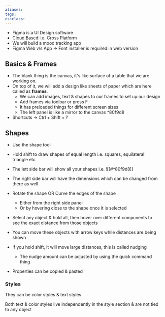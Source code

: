 ```yaml
---
aliases:
tags: 
cssclass:
---
```

- Figma is a UI Design software
- Cloud Based i.e. Cross Platform
- We will build a mood tracking app
- Figma Web v/s App → Font installer is required in web version

## Basics & Frames
- The blank thing is the canvas, it's like surface of a table that we are working on.
- On top of it, we will add a design like sheets of paper which are here called as **frames**.
	- We can add images, text & shapes to our frames to set up our design
	- Add frames via toolbar or press F
	- It has preloaded things for different screen sizes
	- The left panel is like a mirror to the canvas ^80f9d8
- Shortcuts → Ctrl + Shift + ?


## Shapes
- Use the shape tool
- Hold shift to draw shapes of equal length i.e. squares, equilateral triangle etc
- The lett side bar will show all your shapes i.e. ![[#^80f9d8]]
- The right side bar will have the dimensions which can be changed from there as well
- Rotate the shape OR Curve the edges of the shape
	- Either from the right side panel
	- Or by hovering close to the shape once it is selected


- Select any object & hold alt, then hover over different components to see the exact distance from those objects
- You can move these objects with arrow keys while distances are being shown
- If you hold shift, it will move large distances, this is called nudging
	- The nudge amount can be adjusted by using the quick command thing

- Properties can be copied & pasted


### Styles 
They can be color styles & text styles

Both text & color styles live independently in the style section & are not tied to any object